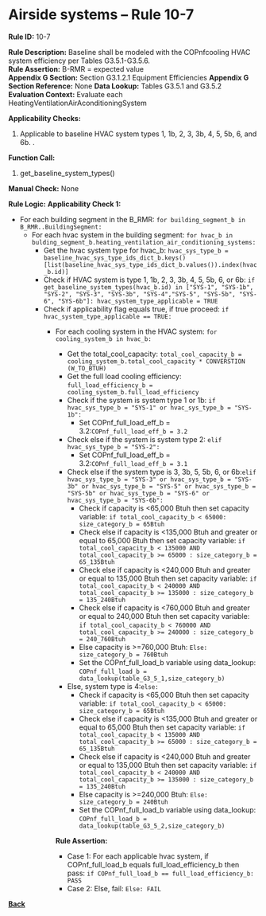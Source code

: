 # Airside systems – Rule 10-7

**Rule ID:** 10-7
 
**Rule Description:** Baseline shall be modeled with the COPnfcooling HVAC system efficiency per Tables G3.5.1-G3.5.6.    
**Rule Assertion:** B-RMR = expected value                                           
**Appendix G Section:** Section G3.1.2.1 Equipment Efficiencies
**Appendix G Section Reference:** None
**Data Lookup:** Tables G3.5.1 and G3.5.2
**Evaluation Context:** Evaluate each HeatingVentilationAirAconditioningSystem  

**Applicability Checks:** 

1. Applicable to baseline HVAC system types 1, 1b, 2, 3, 3b, 4, 5, 5b, 6, and 6b.  .

**Function Call:** 

1. get_baseline_system_types()

**Manual Check:** None

**Rule Logic:**
**Applicability Check 1:** 
- For each building segment in the B_RMR: `for building_segment_b in B_RMR..BuildingSegment:`
    - For each hvac system in the building segment: `for hvac_b in bulding_segment_b.heating_ventilation_air_conditioning_systems:`
        - Get the hvac system type for hvac_b: `hvac_sys_type_b = baseline_hvac_sys_type_ids_dict_b.keys()[list(baseline_hvac_sys_type_ids_dict_b.values()).index(hvac_b.id)]`
        - Check if HVAC system is type 1, 1b, 2, 3, 3b, 4, 5, 5b, 6, or 6b: `if get_baseline_system_types(hvac_b.id) in ["SYS-1", "SYS-1b", "SYS-2", "SYS-3", "SYS-3b", "SYS-4","SYS-5", "SYS-5b", "SYS-6", "SYS-6b"]: hvac_system_type_applicable = TRUE`
        - Check if applicability flag equals true, if true proceed: `if hvac_system_type_applicable == TRUE:`
            - For each cooling system in the HVAC system: `for cooling_system_b in hvac_b:`
                - Get the total_cool_capacity: `total_cool_capacity_b = cooling_system_b.total_cool_capacity * CONVERSTION (W_TO_BTUH)`
                - Get the full load cooling efficiency: `full_load_efficiency_b = cooling_system_b.full_load_efficiency`
                - Check if the system is system type 1 or 1b: `if hvac_sys_type_b = "SYS-1" or hvac_sys_type_b = "SYS-1b":`
                    - Set COPnf_full_load_eff_b = 3.2:`COPnf_full_load_eff_b = 3.2`
                - Check else if the system is system type 2: `elif hvac_sys_type_b = "SYS-2":`
                    - Set COPnf_full_load_eff_b = 3.2:`COPnf_full_load_eff_b = 3.1`
                - Check else if the system type is 3, 3b, 5, 5b, 6, or 6b:`elif hvac_sys_type_b = "SYS-3" or hvac_sys_type_b = "SYS-3b" or hvac_sys_type_b = "SYS-5" or hvac_sys_type_b = "SYS-5b" or hvac_sys_type_b = "SYS-6" or hvac_sys_type_b = "SYS-6b":`
                    - Check if capacity is <65,000 Btuh then set capacity variable: `if total_cool_capacity_b < 65000: size_category_b = 65Btuh`
                    - Check else if capacity is <135,000 Btuh and greater or equal to 65,000 Btuh then set capacity variable: `if total_cool_capacity_b < 135000 AND total_cool_capacity_b >= 65000 : size_category_b = 65_135Btuh`
                    - Check else if capacity is <240,000 Btuh and greater or equal to 135,000 Btuh then set capacity variable: `if total_cool_capacity_b < 240000 AND total_cool_capacity_b >= 135000 : size_category_b = 135_240Btuh`
                    - Check else if capacity is <760,000 Btuh and greater or equal to 240,000 Btuh then set capacity variable: `if total_cool_capacity_b < 760000 AND total_cool_capacity_b >= 240000 : size_category_b = 240_760Btuh`
                    - Else capacity is >=760,000 Btuh: `Else: size_category_b = 760Btuh`
                    - Set the COPnf_full_load_b variable using data_lookup: `COPnf_full_load_b = data_lookup(table_G3_5_1,size_category_b)`
                - Else, system type is 4:`else:` 
                    - Check if capacity is <65,000 Btuh then set capacity variable: `if total_cool_capacity_b < 65000: size_category_b = 65Btuh`
                    - Check else if capacity is <135,000 Btuh and greater or equal to 65,000 Btuh then set capacity variable: `if total_cool_capacity_b < 135000 AND total_cool_capacity_b >= 65000 : size_category_b = 65_135Btuh`
                    - Check else if capacity is <240,000 Btuh and greater or equal to 135,000 Btuh then set capacity variable: `if total_cool_capacity_b < 240000 AND total_cool_capacity_b >= 135000 : size_category_b = 135_240Btuh`
                    - Else capacity is >=240,000 Btuh: `Else: size_category_b = 240Btuh`
                    - Set the COPnf_full_load_b variable using data_lookup: `COPnf_full_load_b = data_lookup(table_G3_5_2,size_category_b)`
                                                         
                **Rule Assertion:**
                - Case 1: For each applicable hvac system, if COPnf_full_load_b equals full_load_efficiency_b then pass: `if COPnf_full_load_b == full_load_efficiency_b: PASS`
                - Case 2: Else, fail: `Else: FAIL` 


 **[Back](../_toc.md)**